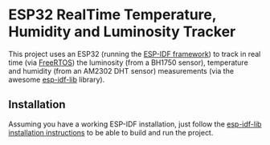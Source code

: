 # ESP32 RealTime Temperature, Humidity and Luminosity Tracker

This project uses an ESP32 (running the [ESP-IDF framework](https://github.com/espressif/esp-idf)) to track in real time (via [FreeRTOS](https://docs.espressif.com/projects/esp-idf/en/latest/esp32/api-reference/system/freertos.html)) the luminosity (from a BH1750 sensor), temperature and humidity (from an AM2302 DHT sensor) measurements (via the awesome [esp-idf-lib](https://github.com/UncleRus/esp-idf-lib) library).

## Installation

Assuming you have a working ESP-IDF installation, just follow the [esp-idf-lib installation instructions](https://github.com/UncleRus/esp-idf-lib#esp32) to be able to build and run the project.
